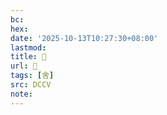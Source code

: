 ```yaml
---
bc:
hex:
date: '2025-10-13T10:27:30+08:00'
lastmod:
title: 􁚣
url: 􁚣
tags: [舍]
src: DCCV
note:
---
```

